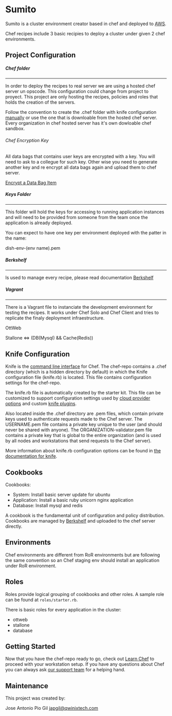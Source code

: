 Sumito
===============

Sumito is a cluster environment creator based in chef and deployed to [AWS](http://aws.amazon.com).

Chef recipes include 3 basic recipies to deploy a cluster under given 2 chef environments.


Project Configuration
-------------------

##### Chef folder
-------------------
In order to deploy the recipes to real server we are using a hosted chef server un opscode. This configuration could change from project to proyect. This project are only hosting the recipes, policies and roles that holds the creation of the servers.

Follow the convention to create the .chef folder with knife configuration [manually](http://docs.opscode.com/install_workstation.html#create-chef-directory) or use the one that is downloable from the hosted chef server. Every organization in chef hosted server has it's own dowloable chef sandbox.

###### Chef Encryption Key

All data bags that contains user keys are encrypted with a key. You will need to ask to a collegue for such key. Other wise you need to generate another key and re encrypt all data bags again and upload them to chef server.

[Encrypt a Data Bag Item](http://docs.opscode.com/chef/essentials_data_bags.html#encrypt-a-data-bag-item)


##### Keys Folder
-------------------

This folder will hold the keys for accessing to running application instances and will need to be provided from someone from the team once the application is already deployed.

You can expect to have one key per environment deployed with the patter in the name:

dish-env-(env name).pem



##### Berkshelf
-------------------
Is used to manage every recipe, please read documentation [Berkshelf](http://berkshelf.com/)



##### Vagrant
-------------------

There is a Vagrant file to instanciate the development environment for testing the recipes. It works under Chef Solo and Chef Client and tries to replicate the finaly deployment infraestructure.

OttWeb

Stallone <=> (DB(Mysql) && Cache(Redis))


Knife Configuration
-------------------
Knife is the [command line interface](http://docs.opscode.com/knife.html) for Chef. The chef-repo contains a .chef directory (which is a hidden directory by default) in which the Knife configuration file (knife.rb) is located. This file contains configuration settings for the chef-repo.

The knife.rb file is automatically created by the starter kit. This file can be customized to support configuration settings used by [cloud provider options](http://docs.opscode.com/plugin_knife.html) and custom [knife plugins](http://docs.opscode.com/plugin_knife_custom.html).

Also located inside the .chef directory are .pem files, which contain private keys used to authenticate requests made to the Chef server. The USERNAME.pem file contains a private key unique to the user (and should never be shared with anyone). The ORGANIZATION-validator.pem file contains a private key that is global to the entire organization (and is used by all nodes and workstations that send requests to the Chef server).

More information about knife.rb configuration options can be found in [the documentation for knife](http://docs.opscode.com/config_rb_knife.html).

Cookbooks
---------

Cookbooks:
- System: Install basic server update for ubuntu
- Application: Install a basic ruby unicorn nginx application
- Database: Install mysql and redis


A cookbook is the fundamental unit of configuration and policy distribution.
Cookbooks are managed by [Berkshelf](http://berkshelf.com/) and uploaded to the chef server directly.

Environments
-----

Chef environments are different from RoR environments but are following the same convention so an Chef staging env should install an application under RoR environment.


Roles
-----
Roles provide logical grouping of cookbooks and other roles. A sample role can be found at `roles/starter.rb`.

There is basic roles for every application in the cluster:
- ottweb
- stallone
- database

Getting Started
-------------------------
Now that you have the chef-repo ready to go, check out [Learn Chef](https://learnchef.opscode.com/quickstart/workstation-setup/) to proceed with your workstation setup. If you have any questions about Chef you can always ask [our support team](https://www.opscode.com/support/tickets/new) for a helping hand.


Maintenance
-------------------------

This project was created by:

Jose Antonio Pio Gil japgil@qwinixtech.com
